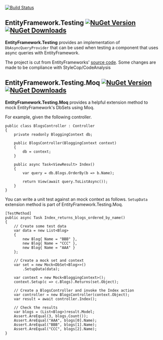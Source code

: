 [![Build Status](https://travis-ci.org/scott-xu/EntityFramework.Testing.svg?branch=master)](https://travis-ci.org/scott-xu/EntityFramework.Testing)

## EntityFramework.Testing [![NuGet Version](http://img.shields.io/nuget/v/EntityFrameworkTesting.svg?style=flat)](https://www.nuget.org/packages/EntityFrameworkTesting/) [![NuGet Downloads](http://img.shields.io/nuget/dt/EntityFrameworkTesting.svg?style=flat)](https://www.nuget.org/packages/EntityFrameworkTesting/)
**EntityFramework.Testing** provides an implementation of `DbAsyncQueryProvider` that can be used when testing a component that uses async queries with EntityFramework.

The project is cut from EntityFrameworks' [source code](http://entityframework.codeplex.com/SourceControl/latest#test/EntityFramework/FunctionalTests/TestDoubles/). Some changes are made to be compliance with StyleCop/CodeAnalysis

## EntityFramework.Testing.Moq [![NuGet Version](http://img.shields.io/nuget/v/EntityFrameworkTesting.Moq.svg?style=flat)](https://www.nuget.org/packages/EntityFrameworkTesting/) [![NuGet Downloads](http://img.shields.io/nuget/dt/EntityFrameworkTesting.Moq.svg?style=flat)](https://www.nuget.org/packages/EntityFrameworkTesting/)
**EntityFramework.Testing.Moq** provides a helpful extension method to mock EntityFramework's DbSets using Moq. 

For example, given the following controller.

```
public class BlogsController : Controller
{
    private readonly BloggingContext db;

    public BlogsController(BloggingContext context)
    {
        db = context;
    }

    public async Task<ViewResult> Index()
    {
        var query = db.Blogs.OrderBy(b => b.Name);

        return View(await query.ToListAsync());
    }
}
```

You can write a unit test against an mock context as follows. `SetupData` extension method is part of EntityFramework.Testing.Moq.

```
[TestMethod]
public async Task Index_returns_blogs_ordered_by_name()
{
    // Create some test data
    var data = new List<Blog>
    {
        new Blog{ Name = "BBB" },
        new Blog{ Name = "CCC" },
        new Blog{ Name = "AAA" }
    };

    // Create a mock set and context
    var set = new Mock<DbSet<Blog>>()
        .SetupData(data);

    var context = new Mock<BloggingContext>();
    context.Setup(c => c.Blogs).Returns(set.Object);

    // Create a BlogsController and invoke the Index action
    var controller = new BlogsController(context.Object);
    var result = await controller.Index();

    // Check the results
    var blogs = (List<Blog>)result.Model;
    Assert.AreEqual(3, blogs.Count());
    Assert.AreEqual("AAA", blogs[0].Name);
    Assert.AreEqual("BBB", blogs[1].Name);
    Assert.AreEqual("CCC", blogs[2].Name);
}
```
